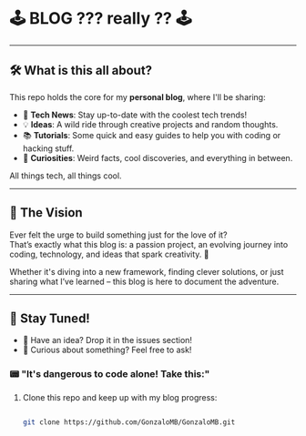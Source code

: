 # 🕹️ **BLOG ??? really ??** 🕹️
---

## 🛠️ **What is this all about?**

This repo holds the core for my **personal blog**, where I'll be sharing:

- 📰 **Tech News**: Stay up-to-date with the coolest tech trends!
- 💡 **Ideas**: A wild ride through creative projects and random thoughts.
- 📚 **Tutorials**: Some quick and easy guides to help you with coding or hacking stuff.
- 🤖 **Curiosities**: Weird facts, cool discoveries, and everything in between.

All things tech, all things cool.

---

## 🚀 **The Vision**

Ever felt the urge to build something just for the love of it?  
That’s exactly what this blog is: a passion project, an evolving journey into coding, technology, and ideas that spark creativity. 💾

Whether it's diving into a new framework, finding clever solutions, or just sharing what I’ve learned – this blog is here to document the adventure.

---

## 👾 **Stay Tuned!**

- 💬 Have an idea? Drop it in the issues section!
- 🤔 Curious about something? Feel free to ask!

### 📟 "It's dangerous to code alone! Take this:"

1. Clone this repo and keep up with my blog progress:
   ```bash
   
   git clone https://github.com/GonzaloMB/GonzaloMB.git

   ```
